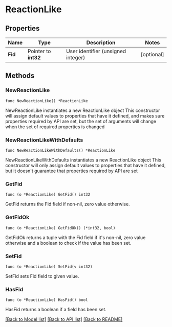 # ReactionLike

## Properties

Name | Type | Description | Notes
------------ | ------------- | ------------- | -------------
**Fid** | Pointer to **int32** | User identifier (unsigned integer) | [optional] 

## Methods

### NewReactionLike

`func NewReactionLike() *ReactionLike`

NewReactionLike instantiates a new ReactionLike object
This constructor will assign default values to properties that have it defined,
and makes sure properties required by API are set, but the set of arguments
will change when the set of required properties is changed

### NewReactionLikeWithDefaults

`func NewReactionLikeWithDefaults() *ReactionLike`

NewReactionLikeWithDefaults instantiates a new ReactionLike object
This constructor will only assign default values to properties that have it defined,
but it doesn't guarantee that properties required by API are set

### GetFid

`func (o *ReactionLike) GetFid() int32`

GetFid returns the Fid field if non-nil, zero value otherwise.

### GetFidOk

`func (o *ReactionLike) GetFidOk() (*int32, bool)`

GetFidOk returns a tuple with the Fid field if it's non-nil, zero value otherwise
and a boolean to check if the value has been set.

### SetFid

`func (o *ReactionLike) SetFid(v int32)`

SetFid sets Fid field to given value.

### HasFid

`func (o *ReactionLike) HasFid() bool`

HasFid returns a boolean if a field has been set.


[[Back to Model list]](../README.md#documentation-for-models) [[Back to API list]](../README.md#documentation-for-api-endpoints) [[Back to README]](../README.md)


